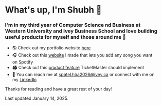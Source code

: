 # What's up, I'm Shubh 🫡
### I'm in my third year of Computer Science nd Business at Western University and Ivey Business School and love building useful products for myself and those around me 🫶 

- 🌎 Check out my portfolio website [here](https://shubhhpatel.github.io/)
- 🎧 Check out this [website](https://www.localify.live/) I made that lets you add any song you want on Spotify
- 🏟️ Check out this [product feature](https://docs.google.com/presentation/d/1RS0qyznm0DOrBhaXJEe_SjJhddU0H9oA4R5EVZtROHo/edit?usp=sharing) TicketMaster should implement
- 🫵 You can reach me at [spatel.hba2026@ivey.ca](mailto:spatel.hba2026@ivey.ca) or connect with me on my [LinkedIn](https://www.linkedin.com/in/-shubhpatel/)

Thanks for reading and have a great rest of your day!

Last updated January 14, 2025.

<!--
**shubhhpatel/shubhhpatel** is a ✨ _special_ ✨ repository because its `README.md` (this file) appears on your GitHub profile.

Here are some ideas to get you started:

- 🔭 I’m currently working on ...
- 🌱 I’m currently learning ...
- 👯 I’m looking to collaborate on ...
- 🤔 I’m looking for help with ...
- 💬 Ask me about ...
- 📫 How to reach me: ...
- 😄 Pronouns: ...
- ⚡ Fun fact: ...
-->
